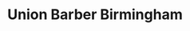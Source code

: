 ---
title: "Union Barber Birmingham"
url: /birmingham/union-barber-birmingham/
shop: hairdresser
---